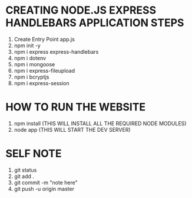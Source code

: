 # CREATING NODE.JS EXPRESS HANDLEBARS APPLICATION STEPS
1. Create Entry Point app.js
2. npm init -y
3. npm i express express-handlebars
4. npm i dotenv
5. npm i mongoose
6. npm i express-fileupload
7. npm i bcryptjs
8. npm i express-session


# HOW TO RUN THE WEBSITE
1. npm install (THIS WILL INSTALL ALL THE REQUIRED NODE MODULES)
2. node app (THIS WILL START THE DEV SERVER)


# SELF NOTE
1. git status
2. git add .
3. git commit -m "note here"
4. git push -u origin master